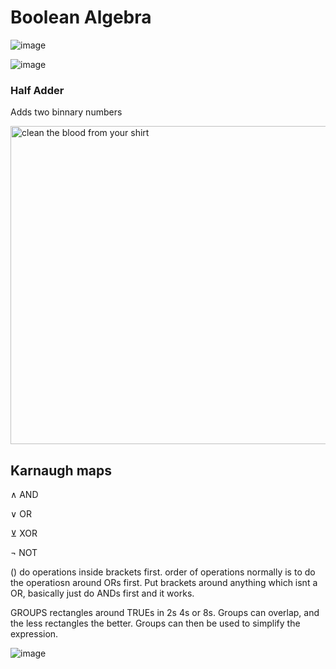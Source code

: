 # Boolean Algebra

![image](https://user-images.githubusercontent.com/72783315/221139813-cfad7c45-3936-4a72-b768-f18b533540a6.png)

![image](https://user-images.githubusercontent.com/72783315/221140764-a802ac9e-f70d-49ea-8810-21bb95094554.png)

### Half Adder
Adds two binnary numbers

<img width="509" alt="clean the blood from your shirt" src="https://user-images.githubusercontent.com/72783315/222000113-d097c9b1-2908-42f6-820d-a814b8045240.png">

## Karnaugh maps

∧ AND

∨ OR

⊻ XOR

¬ NOT

() do operations inside brackets first. order of operations normally is to do the operatiosn around ORs first. Put brackets around anything which isnt a OR, basically just do ANDs first and it works.

GROUPS rectangles around TRUEs in 2s 4s or 8s. Groups can overlap, and the less rectangles the better. Groups can then be used to simplify the expression.

![image](https://user-images.githubusercontent.com/72783315/221143287-b06a5d28-aa5e-4b02-8f77-9b5c3a1f16c4.png)


